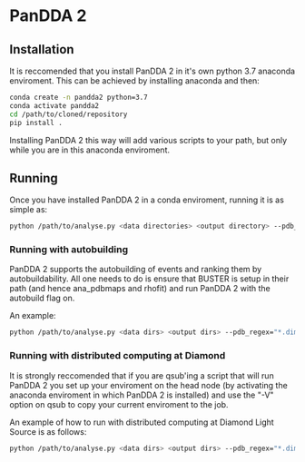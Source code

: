 # PanDDA 2

## Installation

It is reccomended that you install PanDDA 2 in it's own python 3.7 anaconda enviroment. This can be achieved by installing anaconda and then:

```bash
conda create -n pandda2 python=3.7
conda activate pandda2
cd /path/to/cloned/repository
pip install .
```

Installing PanDDA 2 this way will add various scripts to your path, but only while you are in this anaconda enviroment.



## Running

Once you have installed PanDDA 2 in a conda enviroment, running it is as simple as:

```bash
python /path/to/analyse.py <data directories> <output directory> --pdb_regex="*.dimple.pdb" --mtz_regex="*.dimple.mtz" --structure_factors='("2FOFCWT","PH2FOFCWT")' <options>

```

### Running with autobuilding
PanDDA 2 supports the autobuilding of events and ranking them by autobuildability. All one needs to do is ensure that BUSTER is setup in their path (and hence ana_pdbmaps and rhofit) and run PanDDA 2 with the autobuild flag on.

An example:
```bash
python /path/to/analyse.py <data dirs> <output dirs> --pdb_regex="*.dimple.pdb" --mtz_regex="*.dimple.mtz" --structure_factors='("2FOFCWT","PH2FOFCWT")' --autobuild=True <options>

```


### Running with distributed computing at Diamond

It is strongly reccomended that if you are qsub'ing a script that will run PanDDA 2 you set up your enviroment on the head node (by activating the anaconda enviroment in which PanDDA 2 is installed) and use the "-V" option on qsub to copy your current enviroment to the job.

An example of how to run with distributed computing at Diamond Light Source is as follows:
```bash
python /path/to/analyse.py <data dirs> <output dirs> --pdb_regex="*.dimple.pdb" --mtz_regex="*.dimple.mtz" --structure_factors='("2FOFCWT","PH2FOFCWT")' --global_processing="distributed" <options>

```

